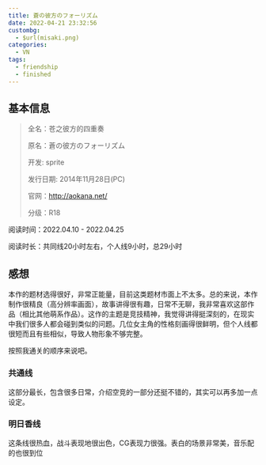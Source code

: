```yaml
---
title: 蒼の彼方のフォーリズム
date: 2022-04-21 23:32:56
custombg:
  - $url(misaki.png)
categories:
  - VN
tags:
  - friendship
  - finished
---
```


## 基本信息

> 全名：苍之彼方的四重奏
>
> 原名：蒼の彼方のフォーリズム
>
> 开发: sprite
>
> 发行日期: 2014年11月28日(PC)
>
> 官网：http://aokana.net/
>
> 分级：R18

阅读时间：2022.04.10 - 2022.04.25

阅读时长：共同线20小时左右，个人线9小时，总29小时

## 感想

本作的题材选得很好，非常正能量，目前这类题材市面上不太多。总的来说，本作制作很精良（高分辨率画面），故事讲得很有趣，日常不无聊，我非常喜欢这部作品（相比其他萌系作品）。这作的主题是竞技精神，我觉得讲得挺深刻的，在现实中我们很多人都会碰到类似的问题。几位女主角的性格刻画得很鲜明，但个人线都很短而且有些相似，导致人物形象不够完整。

按照我通关的顺序来说吧。

### 共通线

这部分最长，包含很多日常，介绍空竞的一部分还挺不错的，其实可以再多加一点设定。

### 明日香线

这条线很热血，战斗表现地很出色，CG表现力很强。表白的场景非常美，音乐配的也很到位
